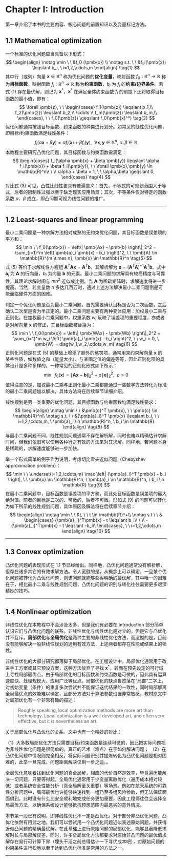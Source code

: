 # Chapter I: Introduction
第一章介绍了本书的主要内容、核心问题的前置知识以及变量标记方法。

## 1.1 Mathematical optimization
一个标准的优化问题应当具备以下形式：
$$
    \begin{align}
        \notag \min \ \ &f_0 (\pmb{x}) \\
        \notag s.t. \ \ &f_i(\pmb{x}) \leqslant b_i, \ i=1,2,\cdots,m
    \end{align}
    \tag{1}
$$
其中行（或列）向量 $\pmb{x} \in \mathbb{R}^n$ 称为优化问题的**优化变量**，映射函数 $f_0: \mathbb{R}^n \rightarrow \mathbb{R}$ 称为**目标函数**，映射函数 $f_i: \mathbb{R}^n \rightarrow \mathbb{R}$ 称为**约束函数**，$b_i$ 为 $f_i$ 的**约束/边界条件**。若式 (1) 存在最优解，则记为 $\pmb{x}^*$，$\pmb{x}^*$ 在满足全体约束函数 $f_i$ 的前提下还将取得目标函数的最小值，即有：
$$
    \forall \pmb{z}, \ \ 
    \begin{cases}
        f_1(\pmb{z}) \leqslant b_1,\\
        f_2(\pmb{z}) \leqslant b_2,\\
        \cdots \\
        f_m(\pmb{z}) \leqslant b_m,\\
    \end{cases}, \ \ f_0(\pmb{z}) \geqslant f_0(\pmb{x}^*)
    \tag{2}
$$
优化问题通常按照目标函数、约束函数的种类进行划分。如常见的线性优化问题，即目标/约束函数满足线性条件：
$$
    f_i(\alpha \pmb{x} + \beta \pmb{y}) = \alpha f_i(\pmb{x}) + \beta f_i(\pmb{y}), \ \ \forall \pmb{x},\pmb{y} \in \mathbb{R}^n, \ \alpha,\beta \in \mathbb{R}
    \tag{3}
$$
本教程主要研究凸优化问题，其目标函数与约束函数需满足：
$$
    \begin{cases}
        f_i(\alpha \pmb{x} + \beta \pmb{y}) \leqslant \alpha f_i(\pmb{x}) + \beta f_i(\pmb{y}), \ \ \forall \pmb{x},\pmb{y} \in \mathbb{R}^n\\
        \ \\
        \alpha + \beta = 1, \ \ \alpha,\beta \geqslant 0,
    \end{cases}
    \tag{4}
$$
对比式 (3) 可见，凸性比线性更具有普遍意义：首先，不等式的可规划范围大于等式，后者的限制性过强以至于缺乏现实应用场景；其次，不等条件仅对特定的函数系数 $\alpha$、$\beta$ 成立，即凸问题可视为线性问题的推广。
***

## 1.2 Least-squares and linear programming
最小二乘问题是一种求解方法相对成熟的无约束优化问题，其目标函数是误差项的平方和：
$$
    \min \ \ f_0(\pmb{x}) = \left\| \pmb{Ax} - \pmb{b} \right\|_2^2 = \sum_{i=1}^m \left( \pmb{a}_i \pmb{x} - b_i \right)^2, \ \ \pmb{A} \in \mathbb{R}^{m \times n}, \pmb{x} \in \mathbb{R}^n
    \tag{5}
$$
式 (5) 等价于求解线性方程组 ${\pmb{A}}^T \pmb{Ax} = {\pmb{A}}^T \pmb{b}$，其解析解为 $\pmb{x} = {\left( {\pmb{A}}^T \pmb{A} \right)}^{-1} {\pmb{A}}^T \pmb{b}$。式中 $\pmb{a}_i$ 为 $\pmb{A}$ 的行向量，$b_i$ 为向量 $\pmb{b}$ 的元素。最小二乘问题的求解具有较高精度与可靠性，其理论求解时间与 $mn^2$ 近似成比例。当 $\pmb{A}$ 为稀疏矩阵时，求解速度将进一步提高。当然，若变量数 $n$ 多达几百万时，通过上述方法解决最小二乘问题倒是可能面临硬件方面的困难。

判定一个优化问题是否为最小二乘问题，首先需要确认目标是否为二次函数，之后确认二次型是否为半正定的。最小二乘问题主要有两种变体应用：加权最小二乘与正则化。在加权最小二乘问题中，权重系数 $w_i$ 反映了误差项的重要程度，亦或者是对解向量 $\pmb{x}$ 的修正，其目标函数被替换为：
$$
    \min \ \ f_0(\pmb{x}) = \left\| \pmb{WAx} - \pmb{Wb} \right\|_2^2 = \sum_{i=1}^m w_i \left( \pmb{a}_i \pmb{x} - b_i \right)^2, \ \ w_i > 0, \ \pmb{W} = diag(w_1,w_2,\cdots,w_m)
    \tag{6}
$$
正则化问题是在式 (5) 的基础上增添了额外的惩罚项，通常用来约束解向量 $\pmb{x}$ 的某些性质，如数值之和（能量大小）、与某固定值的偏差等等，因此正则化项的具体设计是多种多样的。一种常见的正则化形式如下所示：
$$
    \min \ \ f_0(\pmb{x}) = \left\| \pmb{Ax} - \pmb{b} \right\|_2^2 + \rho \left\| \pmb{x} \right\|_2^2, \ \ \rho > 0
    \tag{7}
$$
值得注意的是，加权最小二乘与正则化最小二乘都能通过一些数学方法转化为标准的最小二乘问题加以解决，具体方法将在后续章节详细介绍。

线性规划是另一类重要的优化问题，其目标函数与约束函数均满足线性要求：
$$
    \begin{align}
        \notag \min \ \ &\pmb{c}^T \pmb{x}, \ \ \pmb{c} \in \mathbb{R}^n\\
        \notag s.t. \ \ &{\pmb{a}_i}^T \pmb{x} \leqslant b_i, \ \ i=1,2,\cdots,m, \ \pmb{a}_i \in \mathbb{R}^n, \ b_i \in \mathbb{R}
    \end{align}
    \tag{8}
$$
与最小二乘问题不同，线性规划问题通常不存在解析解，同时也难以精确估计求解时间，但我们依旧可以使用各种行之有效的方法来对其求解。同样地，若问题本身是稀疏的，求解速度能够进一步加快。

举一个形式简单的例子作为说明，考虑切比雪夫近似问题（Chebyshev approximation problem）：
$$
    \min \ \ \underset{i=1,2,\cdots,m} \max \left| {\pmb{a}_i}^T \pmb{x} - b_i \right|, \ \ \pmb{x} \in \mathbb{R}^n, \ \pmb{a}_i \in \mathbb{R}^n, \ b_i \in \mathbb{R}
    \tag{9}
$$
在最小二乘问题中，目标函数是误差项的平方和，而此处目标函数是误差项的最大绝对值。前者的目标是二次的、可微的，后者不可微。形如式 (9) 的问题可以转化为如下所示的线性规划问题，具体原因及解法将在后续章节介绍：
$$
    \begin{align}
        \notag \min \ \ &t, \ \ t \in \mathbb{R}^+\\
        \notag s.t \ \ &
            \begin{cases}
                {\pmb{a}_i}^T\pmb{x} - t \leqslant b_i\\
                \ \\
                -{\pmb{a}_i}^T\pmb{x} - t \leqslant -b_i\\
            \end{cases}, \ \ i=1,2,\cdots,m
    \end{align}
    \tag{10}
$$
***

## 1.3 Convex optimization
凸优化问题的表现形式在 1.1 节已经给出。同样地，凸优化问题通常没有解析解，但存在诸多其它的有效求解方法。令人宽慰的是，从概念上可以确定，一旦某个优化问题被转化为凸优化问题，则该问题就能够获得明确的最优解，其中唯一的困难在于，相比最小二乘与线性规划问题，凸优化问题的识别与转化往往需要更多艰深精妙的技巧。
***

## 1.4 Nonlinear optimization
非线性优化在本教程中不会涉及太多，但是我们有必要在 Introduction 部分简单认识它们与凸优化问题的联系。非线性优化与线性优化是对立的，但是它与凸优化并不互斥。**局部优化**与**全局优化**是两种主要的非线性优化方法，而遗憾的是，目前没有能够解决一般非线性规划的通用有效方法，上述两者都存在性能或结果上的牺牲。

非线性优化的大部分研究都落脚于局部优化。在工程设计中，局部优化通常用于改进手工方案或其它预设方案，这种方法放弃了寻找 $\pmb{x}^*$，转而在预先设定的可行域上寻找局部最优点。由于局部优化的目标函数和约束函数是可微的，因此具有运算速度快、处理规模大、应用广泛等优点。局部优化的缺点自然落在“局部”二字上，对初始变量（条件）的重复多次尝试并不能保证迭代结果的一致性，同时局部解离全局最优点的效能难以确定，且部分方法对于算法参数设置非常敏感。教材原文中对局部优化有一个非常有趣的描述：

>Roughly speaking, local optimization methods are more art than technology. Local optimization is a well developed art, and often very effective, but it is nevertheless an art.

关于局部优化与凸优化的关系，文中也有一个精妙的对比：

（1）大多数局部优化方法只需要目标/约束函数是连续可微的，因此把实际问题视为非线性优化问题是很简单的，真正的艺术（难点）在于如何解决问题；
（2）在凸优化问题中情况则完全相反，将实际问题识别并提炼转化为凸优化问题是相对困难的，此举一旦完成，问题距离解决仅剩一步之遥。。

全局优化意味着找到优化问题的真全局解，相应的代价自然是效率，毕竟遍历能解决一切问题，只要等得起。全局优化通常用于少变量离散优化（遍历成本相对较低）或者系统安全性能分析（真全局解至关重要）等场景。例如在航天系统的可靠性分析问题中，局部最优也许能够快速找到一组乃至多组风险参数，但无法保证面面俱到。此时没有什么比安全顺利地完成任务更加重要，因此工程师往往会选择全局最优方法，以确保系统设计能够抵抗预想范围内最恶劣的意外情况。

本节第一段已有说明，即非线性优化不一定是凸优化。对于部分非凸优化问题，凸优化依然有用武之地。我们可以尝试用一个凸优化问题近似表述原始问题，并获得近似凸问题的精确最优解。在此基础上进行原始问题的局部优化，能够显著降低求解时长与局部解误差。同时，许多全局优化方法都要求对原始非凸问题的最优值求解存在易行可计算下界（埋头干活之前总得估计一下寻优成本吧），对原始问题的约束条件进行松弛以至于达到凸优化标准是常用的方法之一。
***